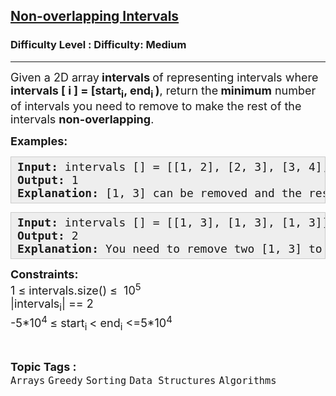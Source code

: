 <h2><a href="https://www.geeksforgeeks.org/problems/non-overlapping-intervals/1">Non-overlapping Intervals</a></h2><h3>Difficulty Level : Difficulty: Medium</h3><hr><div class="problems_problem_content__Xm_eO"><p><span style="font-size: 18px;">Given a 2D array<strong>&nbsp;intervals </strong>of representing intervals where <strong>intervals [ i ] = [start<sub>i</sub>, end<sub>i&nbsp;</sub>)</strong>, return the<strong> minimum</strong> number of intervals you need to remove to make the rest of the intervals <strong>non-overlapping</strong>.</span></p>
<p><span style="font-size: 18px;"><strong>Examples:</strong></span></p>
<pre style="background: #eeeeee; border: 1px solid #cccccc; padding: 5px 10px; --darkreader-inline-bgimage: initial; --darkreader-inline-bgcolor: #222426; --darkreader-inline-border-top: #3e4446; --darkreader-inline-border-right: #3e4446; --darkreader-inline-border-bottom: #3e4446; --darkreader-inline-border-left: #3e4446;"><span style="font-size: 18px;"><strong>Input: </strong>intervals [] = [[1, 2], [2, 3], [3, 4], [1, 3]]<br><strong>Output: </strong>1<br><strong>Explanation:</strong> [1, 3] can be removed and the rest of the intervals are non-overlapping.</span></pre>
<pre style="background: #eeeeee; border: 1px solid #cccccc; padding: 5px 10px; --darkreader-inline-bgimage: initial; --darkreader-inline-bgcolor: #222426; --darkreader-inline-border-top: #3e4446; --darkreader-inline-border-right: #3e4446; --darkreader-inline-border-bottom: #3e4446; --darkreader-inline-border-left: #3e4446;"><span style="font-size: 18px;"><strong>Input: </strong>intervals [] = [[1, 3], [1, 3], [1, 3]]<br><strong>Output:</strong> 2<br><strong>Explanation:</strong> You need to remove two [1, 3] to make the rest of the intervals non-overlapping.</span></pre>
<p><span style="font-size: 18px;"><strong>Constraints:</strong><br>1 ≤ intervals.size() ≤&nbsp; 10<sup>5</sup><br>|intervals<sub>i</sub>|&nbsp;== 2<br>-5*10<sup>4&nbsp;</sup>≤ start<sub>i&nbsp;</sub>&lt; end<sub>i</sub>&nbsp;&lt;=5*10<sup>4</sup></span></p></div><br><p><span style=font-size:18px><strong>Topic Tags : </strong><br><code>Arrays</code>&nbsp;<code>Greedy</code>&nbsp;<code>Sorting</code>&nbsp;<code>Data Structures</code>&nbsp;<code>Algorithms</code>&nbsp;